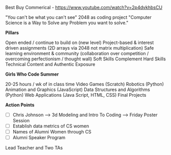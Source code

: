 Best Buy Commerical - https://www.youtube.com/watch?v=2p4dvkhbsCU

"You can't be what you can't see"
2048 as coding project
"Computer Science is a Way to Solve any Problem you want to solve."

**Pillars**

Open ended / continue to build on (new level)
Project-based & interest driven assignments (2D arrays via 2048 not matrix multiplication)
Safe learning environment & community (collaboration over competition / overcoming perfectionism / thought wall)
Soft Skills Complement Hard Skills
Technical Content and Authentic Exposure

**Girls Who Code Summer**

20-25 hours / wk of in class time
Video Games (Scratch)
Robotics (Python)
Animation and Graphics (JavaScript)
Data Structures and Algorithms (Python)
Web Applications (Java Script, HTML, CSS)
Final Projects

**Action Points**

- [ ] Chris Johnson --> 3d Modeling and Intro To Coding --> Friday Poster Session
- [ ] Establish data metrics of CS women
- [ ] Names of Alumni Women through CS
- [ ] Alumni Speaker Program

Lead Teacher and Two TAs
